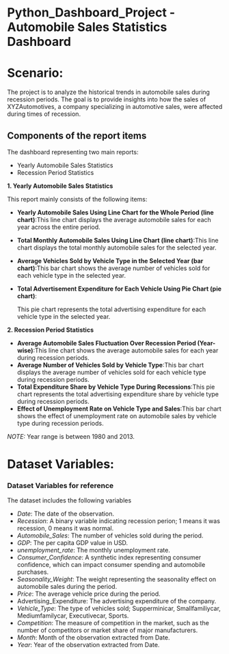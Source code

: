 # Python_Dashboard_Project - Automobile Sales Statistics Dashboard
# **Scenario:**
The project is to analyze the historical trends in automobile sales during recession periods. The goal is to provide insights into how the sales of XYZAutomotives, a company specializing in automotive sales, were affected during times of recession.
## **Components of the report items**
The dashboard representing two main reports:
- Yearly Automobile Sales Statistics
- Recession Period Statistics
  
**1. Yearly Automobile Sales Statistics**

This report mainly consists of the following items:

- **Yearly Automobile Sales Using Line Chart for the Whole Period (line chart)**:This line chart displays the average automobile sales for each year across the entire period.
- **Total Monthly Automobile Sales Using Line Chart (line chart)**:This line chart displays the total monthly automobile sales for the selected year.
- **Average Vehicles Sold by Vehicle Type in the Selected Year (bar chart)**:This bar chart shows the average number of vehicles sold for each vehicle type in the selected year.
- **Total Advertisement Expenditure for Each Vehicle Using Pie Chart (pie chart)**:
    
    This pie chart represents the total advertising expenditure for each vehicle type in the selected year.
    

**2. Recession Period Statistics**

- **Average Automobile Sales Fluctuation Over Recession Period (Year-wise)**:This line chart shows the average automobile sales for each year during recession periods.
- **Average Number of Vehicles Sold by Vehicle Type**:This bar chart displays the average number of vehicles sold for each vehicle type during recession periods.
- **Total Expenditure Share by Vehicle Type During Recessions**:This pie chart represents the total advertising expenditure share by vehicle type during recession periods.
- **Effect of Unemployment Rate on Vehicle Type and Sales**:This bar chart shows the effect of unemployment rate on automobile sales by vehicle type during recession periods.

*NOTE:* Year range is between 1980 and 2013.

# **Dataset Variables:**

### **Dataset Variables for reference**

The dataset includes the following variables

- *Date*: The date of the observation.
- *Recession*: A binary variable indicating recession perion; 1 means it was recession, 0 means it was normal.
- *Automobile_Sales*: The number of vehicles sold during the period.
- *GDP*: The per capita GDP value in USD.
- *unemployment_rate*: The monthly unemployment rate.
- *Consumer_Confidence*: A synthetic index representing consumer confidence, which can impact consumer spending and automobile purchases.
- *Seasonality_Weight*: The weight representing the seasonality effect on automobile sales during the period.
- *Price*: The average vehicle price during the period.
- Advertising_Expenditure: The advertising expenditure of the company.
- *Vehicle_Type*: The type of vehicles sold; Supperminicar, Smallfamiliycar, Mediumfamilycar, Executivecar, Sports.
- *Competition*: The measure of competition in the market, such as the number of competitors or market share of major manufacturers.
- *Month*: Month of the observation extracted from Date.
- *Year*: Year of the observation extracted from Date.
